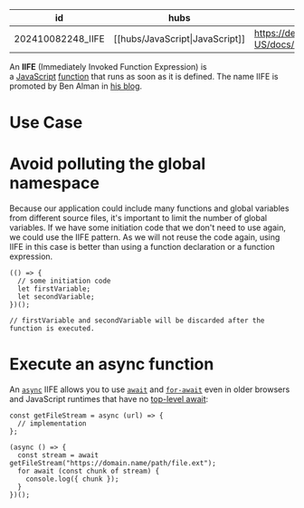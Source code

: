 
| id                | hubs                            | source                                                 |
| ----------------- | ------------------------------- | ------------------------------------------------------ |
| 202410082248_IIFE | [[hubs/JavaScript\|JavaScript]] | https://developer.mozilla.org/en-US/docs/Glossary/IIFE |
An **IIFE** (Immediately Invoked Function Expression) is a [JavaScript](https://developer.mozilla.org/en-US/docs/Glossary/JavaScript) [function](https://developer.mozilla.org/en-US/docs/Glossary/Function) that runs as soon as it is defined. The name IIFE is promoted by Ben Alman in [his blog](https://web.archive.org/web/20171201033208/http://benalman.com/news/2010/11/immediately-invoked-function-expression/#iife).
# Use Case
# Avoid polluting the global namespace 
Because our application could include many functions and global variables from different source files, it's important to limit the number of global variables. If we have some initiation code that we don't need to use again, we could use the IIFE pattern. As we will not reuse the code again, using IIFE in this case is better than using a function declaration or a function expression.
```
(() => {
  // some initiation code
  let firstVariable;
  let secondVariable;
})();

// firstVariable and secondVariable will be discarded after the function is executed.

```
# Execute an async function
An [`async`](https://developer.mozilla.org/en-US/docs/Web/JavaScript/Reference/Operators/async_function) IIFE allows you to use [`await`](https://developer.mozilla.org/en-US/docs/Web/JavaScript/Reference/Operators/await) and [`for-await`](https://developer.mozilla.org/en-US/docs/Web/JavaScript/Reference/Statements/for-await...of) even in older browsers and JavaScript runtimes that have no [top-level await](https://developer.mozilla.org/en-US/docs/Web/JavaScript/Reference/Operators/await#top_level_await):
```
const getFileStream = async (url) => {
  // implementation
};

(async () => {
  const stream = await getFileStream("https://domain.name/path/file.ext");
  for await (const chunk of stream) {
    console.log({ chunk });
  }
})();

```
